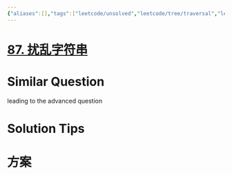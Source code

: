 ```yaml
---
{"aliases":[],"tags":["leetcode/unsolved","leetcode/tree/traversal","leetcode/dp"],"review-dates":[],"dg-publish":true,"difficulty":"hard","date-created":"2023-06-04-Sun, 3:08:42 pm","date-modified":"2023-06-04-Sun, 3:13:09 pm","permalink":"/programming/basic/leetcode/87. 扰乱字符串/","dgPassFrontmatter":true}
---
```



# [87. 扰乱字符串](https://leetcode.cn/problems/scramble-string/)

# Similar Question

leading to the advanced question

# Solution Tips

# 方案
